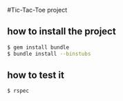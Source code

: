 #Tic-Tac-Toe project

## how to install the project
```bash
$ gem install bundle
$ bundle install --binstubs
```

## how to test it
```bash
$ rspec
```
